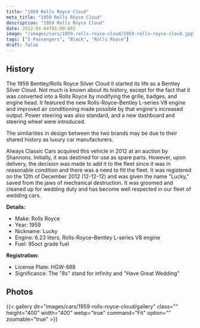 ```yaml
---
title: "1959 Rolls Royce Cloud"
meta_title: "1959 Rolls Royce Cloud"
description: "1959 Rolls Royce Cloud"
date: 2022-04-04T05:00:00Z
image: "/images/cars/1959-rolls-royce-cloud/1959-rolls-royce-cloud.jpg"
tags: ["5 Passengers", "Black", "Rolls Royce"]
draft: false
---
```

## History
The 1959 Bentley/Rolls Royce Silver Cloud II started its life as a Bentley Silver Cloud. Not much is known about its history, except for the fact that it was converted into a Rolls Royce by modifying the grille, badges, and engine head. It featured the new Rolls-Royce–Bentley L-series V8 engine and improved air conditioning made possible by that engine's increased output. Power steering was also standard, and a new dashboard and steering wheel were introduced.

The similarities in design between the two brands may be due to their shared history as luxury car manufacturers.

Always Classic Cars acquired this vehicle in 2012 at an auction by Shannons. Initially, it was destined for use as spare parts. However, upon delivery, the decision was made to add it to the fleet since it was in reasonable condition and there was a need to fill the fleet. It was registered on the 12th of December 2012 (12-12-12) and was given the name "Lucky," saved from the jaws of mechanical destruction. It was groomed and cleaned up for wedding duty and has become well respected in our fleet of wedding cars.

**Details:**
- Make: Rolls Royce
- Year: 1959
- Nickname: Lucky
- Engine: 6.23 liters, Rolls-Royce–Bentley L-series V8 engine
- Fuel: 95oct grade fuel

**Registration:**
- License Plate: HGW-888
- Significance: The "8s" stand for infinity and "Have Great Wedding"

## Photos
{{< gallery dir="images/cars/1959-rolls-royce-cloud/gallery" class="" height="400" width="400" webp="true" command="Fit" option="" zoomable="true" >}}
